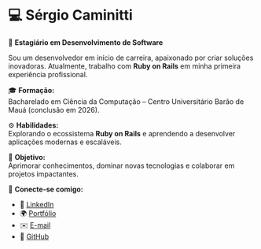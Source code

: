 # 💻 Sérgio Caminitti  

🚀 **Estagiário em Desenvolvimento de Software**  

Sou um desenvolvedor em início de carreira, apaixonado por criar soluções inovadoras. Atualmente, trabalho com **Ruby on Rails** em minha primeira experiência profissional.  

🎓 **Formação:**  
Bacharelado em Ciência da Computação – Centro Universitário Barão de Mauá (conclusão em 2026).  

⚙️ **Habilidades:**  
Explorando o ecossistema **Ruby on Rails** e aprendendo a desenvolver aplicações modernas e escaláveis.  

🎯 **Objetivo:**  
Aprimorar conhecimentos, dominar novas tecnologias e colaborar em projetos impactantes.  

🤝 **Conecte-se comigo:**  
- 💼 [LinkedIn](https://www.linkedin.com/in/sergiocaminitti/)  
- 🌍 [Portfólio](https://sergiocaminitti.github.io/)  
- ✉️ [E-mail](mailto:sergiocaminitti@gmail.com)  
- 📂 [GitHub](https://github.com/SergioCaminitti)  
